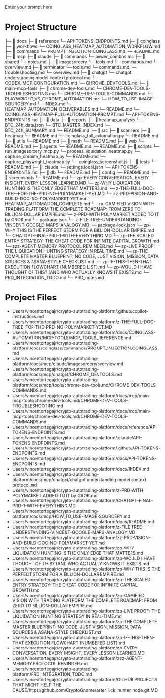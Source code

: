 Enter your prompt here

# Project Structure

├─ 📁 docs
  ├─ 📁 reference
    └─ API-TOKENS-ENDPOINTS.md
  ├─ 📁 coinglass
    ├─ 📁 workflows
      └─ COINGLASS_HEATMAP_AUTOMATION_WORKFLOW.md
    ├─ 📁 commands
      └─ PROMPT_INJECTION_COINGLASS.md
    └─ README.md
  ├─ 📁 mcp
    ├─ 📁 claude
      ├─ 📁 commands
        └─ power_combos.md
      ├─ 📁 shared
        └─ notes.md
      ├─ 📁 imagesorcery
        └─ tools.md
        └─ commands.md
        └─ overview.md
      ├─ 📁 terminator
        └─ tools.md
        └─ commands.md
        └─ troubleshooting.md
        └─ overview.md
    ├─ 📁 chatgpt
      └─ chatgpt understanding model context protocol.md
      └─ CODEX_MCP_CONFIGURATION.md
      └─ CHROME_DEVTOOLS.md
    ├─ 📁 main-mcp-tools
      ├─ 📁 chrome-dev-tools.md
        └─ CHROME-DEV-TOOLS-TROUBLESHOOTING.md
        └─ CHROME-DEV-TOOLS-COMMANDS.md
    └─ PLAYWRIGHT_VS_CHROME_AUTOMATION.md
    └─ HOW_TO_USE-IMAGE-SOURCERY.md
  └─ INDEX.md
  └─ HEATMAP_AUTOMATION_DELIVERABLES.md
  └─ README.md
  └─ COINGLASS-HEATMAP-FULL-AUTOMATION-PROMPT.md
  └─ API-TOKENS-ENDPOINTS.md
├─ 📁 data
  ├─ 📁 reports
    ├─ 📁 heatmap_analysis
      └─ BTC_24h_data.json
      └─ BTC_MASTER_INDEX.md
      └─ BTC_24h_SUMMARY.md
  └─ README.md
├─ 📁 src
  ├─ 📁 scanners
    ├─ 📁 heatmap
      └─ README.md
      └─ coinglass_full_automation.py
    └─ README.md
  ├─ 📁 utils
    └─ README.md
  ├─ 📁 math
    └─ README.md
  ├─ 📁 web
    └─ README.md
  ├─ 📁 agents
    └─ README.md
  └─ README.md
├─ 📁 scripts
  └─ run_imagesorcery_mcp.py
  └─ process_liquidation_heatmap.py
  └─ capture_chrome_heatmap.py
  └─ README.md
  └─ capture_playwright_heatmap.py
  └─ coinglass_screenshot.js
├─ 📁 tests
  └─ README.md
├─ 📁 .claude
  └─ settings.local.json
  └─ API-TOKENS-ENDPOINTS.md
├─ 📁 db
  └─ README.md
├─ 📁 config
  └─ README.md
├─ 📁 screenshots
  └─ README.md
└─ zp-EVERY CONVERSATION, EVERY INSIGHT, EVERY LESSON LEARNED.MD
└─ zp-WHY LIQUIDATION HUNTING IS THE ONLY EDGE THAT MATTERS.md
└─ z-THE-FULL-DOC-TREE-FOR-THE-PRD-NO-POLYMARKET-YET.MD
└─ zz-PRD-VISION-AND-BUILD-DOC-NO-POLYMARKET-YET.md
└─ HEATMAP_AUTOMATION_COMPLETE.md
└─ zp-GAMIFIED VISION WITH TRADING PLATFORM THE COMPLETE ROADMAP: FROM ZERO TO BILLION-DOLLAR EMPIRE.md
└─ z-PRD-WITH POLYMARKET ADDED TO IT by GROK.md
└─ package.json
└─ z-FILE TREE-UNDERSTANDING-VINCENT-GOOGLE-MAPS-ANALOGY.MD
└─ package-lock.json
└─ zp-WHY THIS IS THE PERFECT STORM FOR A BILLION-DOLLAR EMPIRE.md
└─ CHATGPT-FINAL-PRD-1-WITH-EVERYTHING.MD
└─ zp-THE SCALED ENTRY STRATEGY: THE CHEAT CODE FOR INFINITE CAPITAL GROWTH.md
└─ zzz-AGENT-MEMORY PROTOCOL REMINDER.md
└─ zp-LIVE PROOF: THE LIQUIDATION HUNTING STRATEGY IN REAL-TIME.md
└─ zp-THE COMPLETE MASTER BLUEPRINT: NO CODE, JUST VISION, MISSION, DATA SOURCES & ASANA-STYLE CHECKLIST.md
└─ zp-IF-THIS-THEN-THAT EXECUTION FLOWCHART (NUMBERED LIST).md
└─ zp-WOULD I HAVE THOUGHT OF THIS? (AND WHO ACTUALLY KNOWS IT EXISTS.md
└─ PRD_INTEGRATION_TODO.md
└─ PRD_notes.md


# Project Files

- Users/vincentortegajr/crypto-autotrading-platform/.github/copilot-instructions.md
- Users/vincentortegajr/crypto-autotrading-platform/z-THE-FULL-DOC-TREE-FOR-THE-PRD-NO-POLYMARKET-YET.MD
- Users/vincentortegajr/crypto-autotrading-platform/docs/COINGLASS-AUTOMATION/MCP-TOOLS/MCP_TOOLS_REFERENCE.md
- Users/vincentortegajr/crypto-autotrading-platform/docs/coinglass/commands/PROMPT_INJECTION_COINGLASS.md
- Users/vincentortegajr/crypto-autotrading-platform/docs/mcp/claude/imagesorcery/overview.md
- Users/vincentortegajr/crypto-autotrading-platform/docs/mcp/chatgpt/CHROME_DEVTOOLS.md
- Users/vincentortegajr/crypto-autotrading-platform/docs/mcp/tools/chrome-dev-tools.md/CHROME-DEV-TOOLS-COMMANDS.md
- Users/vincentortegajr/crypto-autotrading-platform/docs/mcp/main-mcp-tools/chrome-dev-tools.md/CHROME-DEV-TOOLS-TROUBLESHOOTING.md
- Users/vincentortegajr/crypto-autotrading-platform/docs/mcp/main-mcp-tools/chrome-dev-tools.md/CHROME-DEV-TOOLS-COMMANDS.md
- Users/vincentortegajr/crypto-autotrading-platform/docs/reference/API-TOKENS-ENDPOINTS.md
- Users/vincentortegajr/crypto-autotrading-platform/.claude/API-TOKENS-ENDPOINTS.md
- Users/vincentortegajr/crypto-autotrading-platform/.github/API-TOKENS-ENDPOINTS.md
- Users/vincentortegajr/crypto-autotrading-platform/docs/API-TOKENS-ENDPOINTS.md
- Users/vincentortegajr/crypto-autotrading-platform/docs/INDEX.md
- Users/vincentortegajr/crypto-autotrading-platform/docs/mcp/chatgpt/chatgpt understanding model context protocol.md
- Users/vincentortegajr/crypto-autotrading-platform/z-PRD-WITH POLYMARKET ADDED TO IT by GROK.md
- Users/vincentortegajr/crypto-autotrading-platform/CHATGPT-FINAL-PRD-1-WITH-EVERYTHING.MD
- Users/vincentortegajr/crypto-autotrading-platform/docs/mcp/HOW_TO_USE-IMAGE-SOURCERY.md
- Users/vincentortegajr/crypto-autotrading-platform/docs/README.md
- Users/vincentortegajr/crypto-autotrading-platform/z-FILE TREE-UNDERSTANDING-VINCENT-GOOGLE-MAPS-ANALOGY.MD
- Users/vincentortegajr/crypto-autotrading-platform/zz-PRD-VISION-AND-BUILD-DOC-NO-POLYMARKET-YET.md
- Users/vincentortegajr/crypto-autotrading-platform/zp-WHY LIQUIDATION HUNTING IS THE ONLY EDGE THAT MATTERS.md
- Users/vincentortegajr/crypto-autotrading-platform/zp-WOULD I HAVE THOUGHT OF THIS? (AND WHO ACTUALLY KNOWS IT EXISTS.md
- Users/vincentortegajr/crypto-autotrading-platform/zp-WHY THIS IS THE PERFECT STORM FOR A BILLION-DOLLAR EMPIRE.md
- Users/vincentortegajr/crypto-autotrading-platform/zp-THE SCALED ENTRY STRATEGY: THE CHEAT CODE FOR INFINITE CAPITAL GROWTH.md
- Users/vincentortegajr/crypto-autotrading-platform/zp-GAMIFIED VISION WITH TRADING PLATFORM THE COMPLETE ROADMAP: FROM ZERO TO BILLION-DOLLAR EMPIRE.md
- Users/vincentortegajr/crypto-autotrading-platform/zp-LIVE PROOF: THE LIQUIDATION HUNTING STRATEGY IN REAL-TIME.md
- Users/vincentortegajr/crypto-autotrading-platform/zp-THE COMPLETE MASTER BLUEPRINT: NO CODE, JUST VISION, MISSION, DATA SOURCES & ASANA-STYLE CHECKLIST.md
- Users/vincentortegajr/crypto-autotrading-platform/zp-IF-THIS-THEN-THAT EXECUTION FLOWCHART (NUMBERED LIST).md
- Users/vincentortegajr/crypto-autotrading-platform/zp-EVERY CONVERSATION, EVERY INSIGHT, EVERY LESSON LEARNED.MD
- Users/vincentortegajr/crypto-autotrading-platform/zzz-AGENT-MEMORY PROTOCOL REMINDER.md
- Users/vincentortegajr/crypto-autotrading-platform/PRD_INTEGRATION_TODO.md
- Users/vincentortegajr/crypto-autotrading-platform/GITHUB PROJECTS THAT MIGHT HELP THE CAUSE/https:/github.com/CryptoGnome/aster_lick_hunter_node.git.MD

